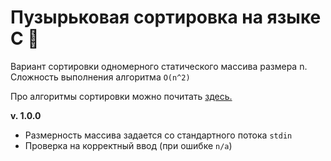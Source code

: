 # Пузырьковая сортировка на языке С :softball: #
Вариант сортировки одномерного статического массива размера n. Сложность выполнения алгоритма `O(n^2)`

Про алгоритмы сортировки можно почитать [здесь.](https://habr.com/ru/post/335920/)


**v. 1.0.0**
+ Размерность массива задается со стандартного потока ``stdin``
+ Проверка на корректный ввод (при ошибке ``n/a``)
